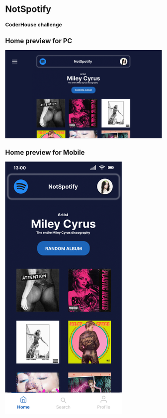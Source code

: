 # NotSpotify
### CoderHouse challenge

## Home preview for PC
![preview img for PC](./figma/pc/HOME-PC-View.png)

## Home preview for Mobile
![preview img for Mobile](./figma/mobile/HOME-Phone-View.png)